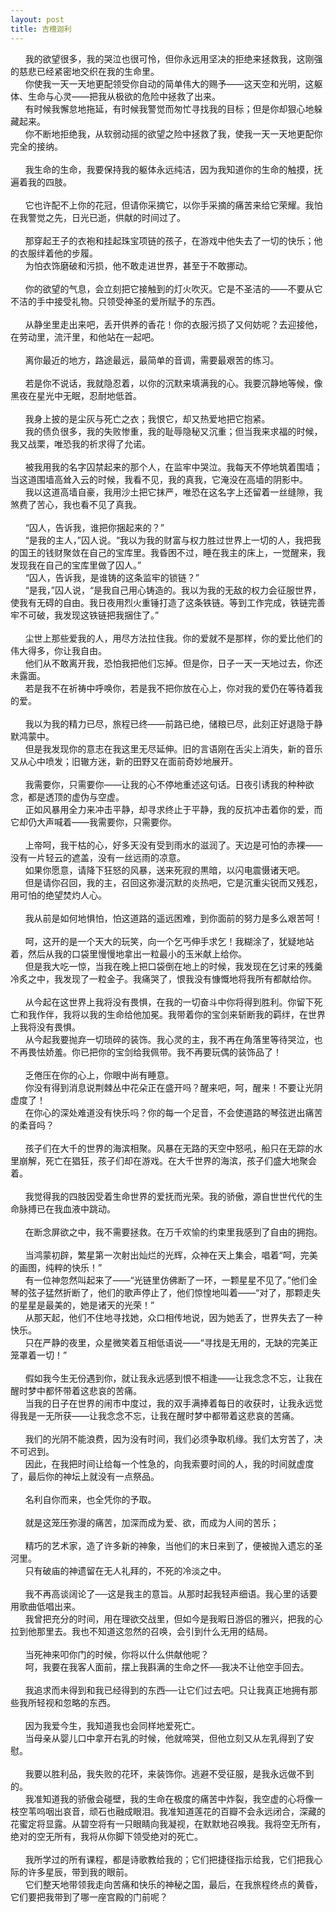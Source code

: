 ```yaml
---
layout: post
title: 吉檀迦利  
---
```

&nbsp;&nbsp;&nbsp;&nbsp;&nbsp;&nbsp;我的欲望很多，我的哭泣也很可怜，但你永远用坚决的拒绝来拯救我，这刚强的慈悲已经紧密地交织在我的生命里。<!-- more -->        
&nbsp;&nbsp;&nbsp;&nbsp;&nbsp;&nbsp;你使我一天一天地更配领受你自动的简单伟大的赐予——这天空和光明，这躯体、生命与心灵——把我从极欲的危险中拯救了出来。       
&nbsp;&nbsp;&nbsp;&nbsp;&nbsp;&nbsp;有时候我懈怠地拖延，有时候我警觉而匆忙寻找我的目标；但是你却狠心地躲藏起来。      
&nbsp;&nbsp;&nbsp;&nbsp;&nbsp;&nbsp;你不断地拒绝我，从软弱动摇的欲望之险中拯救了我，使我一天一天地更配你完全的接纳。               
&nbsp;              
&nbsp;&nbsp;&nbsp;&nbsp;&nbsp;&nbsp;我生命的生命，我要保持我的躯体永远纯洁，因为我知道你的生命的触摸，抚遍着我的四肢。               
&nbsp;              
&nbsp;&nbsp;&nbsp;&nbsp;&nbsp;&nbsp;它也许配不上你的花冠，但请你采摘它，以你手采摘的痛苦来给它荣耀。我怕在我警觉之先，日光已逝，供献的时间过了。               
&nbsp;              
&nbsp;&nbsp;&nbsp;&nbsp;&nbsp;&nbsp;那穿起王子的衣袍和挂起珠宝项链的孩子，在游戏中他失去了一切的快乐；他的衣服绊着他的步履。               
&nbsp;&nbsp;&nbsp;&nbsp;&nbsp;&nbsp;为怕衣饰磨破和污损，他不敢走进世界，甚至于不敢挪动。               
&nbsp;              
&nbsp;&nbsp;&nbsp;&nbsp;&nbsp;&nbsp;你的欲望的气息，会立刻把它接触到的灯火吹灭。它是不圣洁的——不要从它不洁的手中接受礼物。只领受神圣的爱所赋予的东西。               
&nbsp;              
&nbsp;&nbsp;&nbsp;&nbsp;&nbsp;&nbsp;从静坐里走出来吧，丢开供养的香花！你的衣服污损了又何妨呢？去迎接他，在劳动里，流汗里，和他站在一起吧。               
&nbsp;              
&nbsp;&nbsp;&nbsp;&nbsp;&nbsp;&nbsp;离你最近的地方，路途最远，最简单的音调，需要最艰苦的练习。               
&nbsp;              
&nbsp;&nbsp;&nbsp;&nbsp;&nbsp;&nbsp;若是你不说话，我就隐忍着，以你的沉默来填满我的心。我要沉静地等候，像黑夜在星光中无眠，忍耐地低首。               
&nbsp;              
&nbsp;&nbsp;&nbsp;&nbsp;&nbsp;&nbsp;我身上披的是尘灰与死亡之衣；我恨它，却又热爱地把它抱紧。               
&nbsp;&nbsp;&nbsp;&nbsp;&nbsp;&nbsp;我的债负很多，我的失败惨重，我的耻辱隐秘又沉重；但当我来求福的时候，我又战栗，唯恐我的祈求得了允诺。               
&nbsp;              
&nbsp;&nbsp;&nbsp;&nbsp;&nbsp;&nbsp;被我用我的名字囚禁起来的那个人，在监牢中哭泣。我每天不停地筑着围墙；当这道围墙高耸入云的时候，我看不见，我的真我，它淹没在高墙的阴影中。         
&nbsp;&nbsp;&nbsp;&nbsp;&nbsp;&nbsp;我以这道高墙自豪，我用沙土把它抹严，唯恐在这名字上还留着一丝缝隙，我煞费了苦心，我也看不见了真我。               
&nbsp;              
&nbsp;&nbsp;&nbsp;&nbsp;&nbsp;&nbsp;“囚人，告诉我，谁把你捆起来的？”    
&nbsp;&nbsp;&nbsp;&nbsp;&nbsp;&nbsp;“是我的主人，”囚人说。“我以为我的财富与权力胜过世界上一切的人，我把我的国王的钱财聚敛在自己的宝库里。我昏困不过，睡在我主的床上，一觉醒来，我发现我在自己的宝库里做了囚人。”     
&nbsp;&nbsp;&nbsp;&nbsp;&nbsp;&nbsp;“囚人，告诉我，是谁铸的这条监牢的锁链？”     
&nbsp;&nbsp;&nbsp;&nbsp;&nbsp;&nbsp;“是我，”囚人说，“是我自己用心铸造的。我以为我的无敌的权力会征服世界，使我有无碍的自由。我日夜用烈火重锤打造了这条铁链。等到工作完成，铁链完善牢不可破，我发现这铁链把我捆住了。”               
&nbsp;              
&nbsp;&nbsp;&nbsp;&nbsp;&nbsp;&nbsp;尘世上那些爱我的人，用尽方法拉住我。你的爱就不是那样，你的爱比他们的伟大得多，你让我自由。               
&nbsp;&nbsp;&nbsp;&nbsp;&nbsp;&nbsp;他们从不敢离开我，恐怕我把他们忘掉。但是你，日子一天一天地过去，你还未露面。               
&nbsp;&nbsp;&nbsp;&nbsp;&nbsp;&nbsp;若是我不在祈祷中呼唤你，若是我不把你放在心上，你对我的爱仍在等待着我的爱。               
&nbsp;              
&nbsp;&nbsp;&nbsp;&nbsp;&nbsp;&nbsp;我以为我的精力已尽，旅程已终——前路已绝，储粮已尽，此刻正好退隐于静默鸿蒙中。     
&nbsp;&nbsp;&nbsp;&nbsp;&nbsp;&nbsp;但是我发现你的意志在我这里无尽延伸。旧的言语刚在舌尖上消失，新的音乐又从心中喷发；旧辙方迷，新的田野又在面前奇妙地展开。               
&nbsp;              
&nbsp;&nbsp;&nbsp;&nbsp;&nbsp;&nbsp;我需要你，只需要你——让我的心不停地重述这句话。日夜引诱我的种种欲念，都是透顶的虚伪与空虚。               
&nbsp;&nbsp;&nbsp;&nbsp;&nbsp;&nbsp;正如风暴用全力来冲击平静，却寻求终止于平静，我的反抗冲击着你的爱，而它却仍大声喊着——我需要你，只需要你。               
&nbsp;              
&nbsp;&nbsp;&nbsp;&nbsp;&nbsp;&nbsp;上帝呵，我干枯的心，好多天没有受到雨水的滋润了。天边是可怕的赤裸——没有一片轻云的遮盖，没有一丝远雨的凉意。     
&nbsp;&nbsp;&nbsp;&nbsp;&nbsp;&nbsp;如果你愿意，请降下狂怒的风暴，送来死寂的黒暗，以闪电震慑诸天吧。    
&nbsp;&nbsp;&nbsp;&nbsp;&nbsp;&nbsp;但是请你召回，我的主，召回这弥漫沉默的炎热吧，它是沉重尖锐而又残忍，用可怕的绝望焚灼人心。               
&nbsp;              
&nbsp;&nbsp;&nbsp;&nbsp;&nbsp;&nbsp;我从前是如何地惧怕，怕这道路的遥远困难，到你面前的努力是多么艰苦呵！               
&nbsp;              
&nbsp;&nbsp;&nbsp;&nbsp;&nbsp;&nbsp;呵，这开的是一个天大的玩笑，向一个乞丐伸手求乞！我糊涂了，犹疑地站着，然后从我的口袋里慢慢地拿出一粒最小的玉米献上给你。     
&nbsp;&nbsp;&nbsp;&nbsp;&nbsp;&nbsp;但是我大吃一惊，当我在晚上把口袋倒在地上的时候，我发现在乞讨来的残羹冷炙之中，我发现了一粒金子。我痛哭了，恨我没有慷慨地将我所有都献给你。               
&nbsp;              
&nbsp;&nbsp;&nbsp;&nbsp;&nbsp;&nbsp;从今起在这世界上我将没有畏惧，在我的一切奋斗中你将得到胜利。你留下死亡和我作伴，我将以我的生命给他加冕。我带着你的宝剑来斩断我的羁绊，在世界上我将没有畏惧。               
&nbsp;&nbsp;&nbsp;&nbsp;&nbsp;&nbsp;从今起我要抛弃一切琐碎的装饰。我心灵的主，我不再在角落里等待哭泣，也不再畏怯娇羞。你已把你的宝剑给我佩带。我不再要玩偶的装饰品了！               
&nbsp;              
&nbsp;&nbsp;&nbsp;&nbsp;&nbsp;&nbsp;乏倦压在你的心上，你眼中尚有睡意。     
&nbsp;&nbsp;&nbsp;&nbsp;&nbsp;&nbsp;你没有得到消息说荆棘丛中花朵正在盛开吗？醒来吧，呵，醒来！不要让光阴虚度了！               
&nbsp;&nbsp;&nbsp;&nbsp;&nbsp;&nbsp;在你心的深处难道没有快乐吗？你的每一个足音，不会使道路的琴弦迸出痛苦的柔音吗？               
&nbsp;              
&nbsp;&nbsp;&nbsp;&nbsp;&nbsp;&nbsp;孩子们在大千的世界的海滨相聚。风暴在无路的天空中怒吼，船只在无踪的水里崩解，死亡在猖狂，孩子们却在游戏。在大千世界的海滨，孩子们盛大地聚会着。               
&nbsp;              
&nbsp;&nbsp;&nbsp;&nbsp;&nbsp;&nbsp;我觉得我的四肢因受着生命世界的爱抚而光荣。我的骄傲，源自世世代代的生命脉搏已在我血液中跳动。               
&nbsp;              
&nbsp;&nbsp;&nbsp;&nbsp;&nbsp;&nbsp;在断念屏欲之中，我不需要拯救。在万千欢愉的约束里我感到了自由的拥抱。               
&nbsp;              
&nbsp;&nbsp;&nbsp;&nbsp;&nbsp;&nbsp;当鸿蒙初辟，繁星第一次射出灿烂的光辉，众神在天上集会，唱着“呵，完美的画图，纯粹的快乐！”     
&nbsp;&nbsp;&nbsp;&nbsp;&nbsp;&nbsp;有一位神忽然叫起来了——“光链里仿佛断了一环，一颗星星不见了。”他们金琴的弦子猛然折断了，他们的歌声停止了，他们惊惶地叫着——“对了，那颗走失的星星是最美的，她是诸天的光荣！”     
&nbsp;&nbsp;&nbsp;&nbsp;&nbsp;&nbsp;从那天起，他们不住地寻找她，众口相传地说，因为她丢了，世界失去了一种快乐。       
&nbsp;&nbsp;&nbsp;&nbsp;&nbsp;&nbsp;只在严静的夜里，众星微笑着互相低语说——“寻找是无用的，无缺的完美正笼罩着一切！”                      
&nbsp;              
&nbsp;&nbsp;&nbsp;&nbsp;&nbsp;&nbsp;假如我今生无份遇到你，就让我永远感到恨不相逢——让我念念不忘，让我在醒时梦中都怀带着这悲哀的苦痛。      
&nbsp;&nbsp;&nbsp;&nbsp;&nbsp;&nbsp;当我的日子在世界的闹市中度过，我的双手满捧着每日的收获时，让我永远觉得我是一无所获——让我念念不忘，让我在醒时梦中都带着这悲哀的苦痛。               
&nbsp;              
&nbsp;&nbsp;&nbsp;&nbsp;&nbsp;&nbsp;我们的光阴不能浪费，因为没有时间，我们必须争取机缘。我们太穷苦了，决不可迟到。      
&nbsp;&nbsp;&nbsp;&nbsp;&nbsp;&nbsp;因此，在我把时间让给每一个性急的，向我索要时间的人，我的时间就虚度了，最后你的神坛上就没有一点祭品。               
&nbsp;              
&nbsp;&nbsp;&nbsp;&nbsp;&nbsp;&nbsp;名利自你而来，也全凭你的予取。               
&nbsp;              
&nbsp;&nbsp;&nbsp;&nbsp;&nbsp;&nbsp;就是这笼压弥漫的痛苦，加深而成为爱、欲，而成为人间的苦乐；               
&nbsp;              
&nbsp;&nbsp;&nbsp;&nbsp;&nbsp;&nbsp;精巧的艺术家，造了许多新的神象，当他们的末日来到了，便被抛入遗忘的圣河里。               
&nbsp;&nbsp;&nbsp;&nbsp;&nbsp;&nbsp;只有破庙的神遗留在无人礼拜的，不死的冷淡之中。               
&nbsp;              
&nbsp;&nbsp;&nbsp;&nbsp;&nbsp;&nbsp;我不再高谈阔论了──这是我主的意旨。从那时起我轻声细语。我心里的话要用歌曲低唱出来。               
&nbsp;&nbsp;&nbsp;&nbsp;&nbsp;&nbsp;我曾把充分的时间，用在理欲交战里，但如今是我暇日游侣的雅兴，把我的心拉到他那里去。我也不知道这忽然的召唤，会引到什么无用的结局。               
&nbsp;              
&nbsp;&nbsp;&nbsp;&nbsp;&nbsp;&nbsp;当死神来叩你门的时候，你将以什么供献他呢？      
&nbsp;&nbsp;&nbsp;&nbsp;&nbsp;&nbsp;呵，我要在我客人面前，摆上我斟满的生命之怀──我决不让他空手回去。               
&nbsp;              
&nbsp;&nbsp;&nbsp;&nbsp;&nbsp;&nbsp;我追求而未得到和我已经得到的东西──让它们过去吧。只让我真正地拥有那些我所轻视和忽略的东西。               
&nbsp;              
&nbsp;&nbsp;&nbsp;&nbsp;&nbsp;&nbsp;因为我爱今生，我知道我也会同样地爱死亡。     
&nbsp;&nbsp;&nbsp;&nbsp;&nbsp;&nbsp;当母亲从婴儿口中拿开右乳的时候，他就啼哭，但他立刻又从左乳得到了安慰。               
&nbsp;              
&nbsp;&nbsp;&nbsp;&nbsp;&nbsp;&nbsp;我要以胜利品，我失败的花环，来装饰你。逃避不受征服，是我永远做不到的。               
&nbsp;&nbsp;&nbsp;&nbsp;&nbsp;&nbsp;我准知道我的骄傲会碰壁，我的生命在极度的痛苦中炸裂，我空虚的心将像一枝空苇呜咽出哀音，顽石也融成眼泪。我准知道莲花的百瓣不会永远闭合，深藏的花蜜定将显露。从碧空将有一只眼睛向我凝视，在默默地召唤我。我将空无所有，绝对的空无所有，我将从你脚下领受绝对的死亡。               
&nbsp;              
&nbsp;&nbsp;&nbsp;&nbsp;&nbsp;&nbsp;我所学过的所有课程，都是诗歌教给我的；它们把捷径指示给我，它们把我心际的许多星辰，带到我的眼前。         
&nbsp;&nbsp;&nbsp;&nbsp;&nbsp;&nbsp;它们整天地带领我走向苦痛和快乐的神秘之国，最后，在我旅程终点的黄昏，它们要把我带到了哪一座宫殿的门前呢？              
